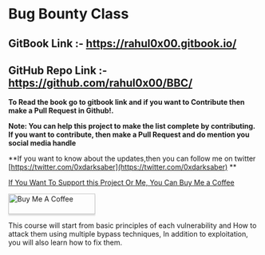 # Bug Bounty Class



## GitBook Link :- https://rahul0x00.gitbook.io/
## GitHub Repo Link :- https://github.com/rahul0x00/BBC/

**To Read the book go to gitbook link and if you want to Contribute then make a Pull Request in Github!.**


**Note: You can help this project to make the list complete by contributing. If you want to contribute, then make a Pull Request and do mention you social media handle**

**If you want to know about the updates,then you can follow me on twitter [https://twitter.com/0xdarksaber](https://twitter.com/0xdarksaber) **

[If You Want To Support this Project Or Me, You Can Buy Me a Coffee](https://www.buymeacoffee.com/rahul0x00)

<a href="https://www.buymeacoffee.com/rahul0x00" target="_blank"><img src="https://www.buymeacoffee.com/assets/img/custom_images/orange_img.png" alt="Buy Me A Coffee" style="height: 41px !important;width: 174px !important;box-shadow: 0px 3px 2px 0px rgba(190, 190, 190, 0.5) !important;-webkit-box-shadow: 0px 3px 2px 0px rgba(190, 190, 190, 0.5) !important;" ></a>





This course will start from basic principles of each vulnerability and How to attack them using multiple bypass techniques, In addition to exploitation, you will also learn how to fix them.
